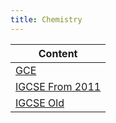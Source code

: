 ```yaml
---
title: Chemistry
---
```

| Content |
| ---- |
| [GCE](gce) |
| [IGCSE From 2011](igcse-from-2011) |
| [IGCSE Old](igcse-old) |
